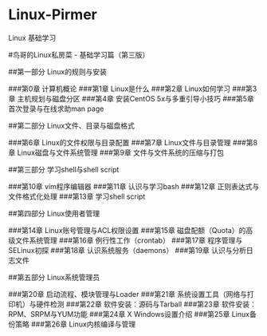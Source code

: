 # Linux-Pirmer
Linux 基础学习

#鸟哥的Linux私房菜 - 基础学习篇（第三版）

##第一部分 Linux的规则与安装

###第0章 计算机概论
###第1章 Linux是什么
###第2章 Linux如何学习
###第3章 主机规划与磁盘分区
###第4章 安装CentOS 5x与多重引导小技巧
###第5章 首次登录与在线求助man page

##第二部分 Linux文件、目录与磁盘格式

###第6章 Linux的文件权限与目录配置
###第7章 Linux文件与目录管理
###第8章 Linux磁盘与文件系统管理
###第9章 文件与文件系统的压缩与打包

##第三部分 学习shell与shell script

###第10章 vim程序编辑器
###第11章 认识与学习bash
###第12章 正则表达式与文件格式化处理
###第13章 学习shell script

##第四部分 Linux使用者管理

###第14章 Linux账号管理与ACL权限设置
###第15章 磁盘配额（Quota）的高级文件系统管理
###第16章 例行性工作（crontab）
###第17章 程序管理与SELinux初探
###第18章 认识系统服务（daemons）
###第19章 认识与分析日志文件

##第五部分 Linux系统管理员

###第20章  启动流程、模块管理与Loader 
###第21章 系统设置工具（网络与打印机）与硬件检测
###第22章 软件安装：源码与Tarball
###第23章 软件安装：RPM、SRPM与YUM功能
###第24章 X Windows设置介绍
###第25章 Linux备份策略
###第26章 Linux内核编译与管理
